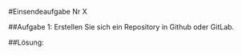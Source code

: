 #Einsendeaufgabe Nr X

##Aufgabe 1:
Erstellen Sie sich ein Repository in Github oder GitLab.

##Lösung: